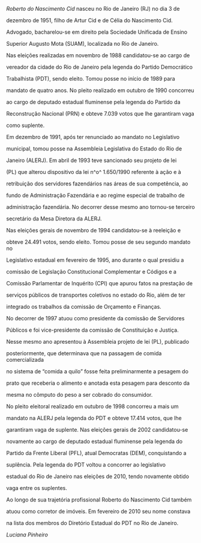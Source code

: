 

*Roberto do Nascimento Cid* nasceu no Rio de Janeiro (RJ) no dia 3 de

dezembro de 1951, filho de Artur Cid e de Célia do Nascimento Cid.



Advogado, bacharelou-se em direito pela Sociedade Unificada de Ensino

Superior Augusto Mota (SUAM), localizada no Rio de Janeiro.



Nas eleições realizadas em novembro de 1988 candidatou-se ao cargo de

vereador da cidade do Rio de Janeiro pela legenda do Partido Democrático

Trabalhista (PDT), sendo eleito. Tomou posse no início de 1989 para

mandato de quatro anos. No pleito realizado em outubro de 1990 concorreu

ao cargo de deputado estadual fluminense pela legenda do Partido da

Reconstrução Nacional (PRN) e obteve 7.039 votos que lhe garantiram vaga

como suplente.



Em dezembro de 1991, após ter renunciado ao mandato no Legislativo

municipal, tomou posse na Assembleia Legislativa do Estado do Rio de

Janeiro (ALERJ). Em abril de 1993 teve sancionado seu projeto de lei

(PL) que alterou dispositivo da lei n^o^ 1.650/1990 referente à ação e à

retribuição dos servidores fazendários nas áreas de sua competência, ao

fundo de Administração Fazendária e ao regime especial de trabalho de

administração fazendária. No decorrer desse mesmo ano tornou-se terceiro

secretário da Mesa Diretora da ALERJ.



Nas eleições gerais de novembro de 1994 candidatou-se à reeleição e

obteve 24.491 votos, sendo eleito. Tomou posse de seu segundo mandato no

Legislativo estadual em fevereiro de 1995, ano durante o qual presidiu a

comissão de Legislação Constitucional Complementar e Códigos e a

Comissão Parlamentar de Inquérito (CPI) que apurou fatos na prestação de

serviços públicos de transportes coletivos no estado do Rio, além de ter

integrado os trabalhos da comissão de Orçamento e Finanças.



No decorrer de 1997 atuou como presidente da comissão de Servidores

Públicos e foi vice-presidente da comissão de Constituição e Justiça.

Nesse mesmo ano apresentou à Assembleia projeto de lei (PL), publicado

posteriormente, que determinava que na passagem de comida comercializada

no sistema de “comida a quilo” fosse feita preliminarmente a pesagem do

prato que receberia o alimento e anotada esta pesagem para desconto da

mesma no cômputo do peso a ser cobrado do consumidor.



No pleito eleitoral realizado em outubro de 1998 concorreu a mais um

mandato na ALERJ pela legenda do PDT e obteve 17.414 votos, que lhe

garantiram vaga de suplente. Nas eleições gerais de 2002 candidatou-se

novamente ao cargo de deputado estadual fluminense pela legenda do

Partido da Frente Liberal (PFL), atual Democratas (DEM), conquistando a

suplência. Pela legenda do PDT voltou a concorrer ao legislativo

estadual do Rio de Janeiro nas eleições de 2010, tendo novamente obtido

vaga entre os suplentes.



Ao longo de sua trajetória profissional Roberto do Nascimento Cid também

atuou como corretor de imóveis. Em fevereiro de 2010 seu nome constava

na lista dos membros do Diretório Estadual do PDT no Rio de Janeiro.



*Luciana Pinheiro*



